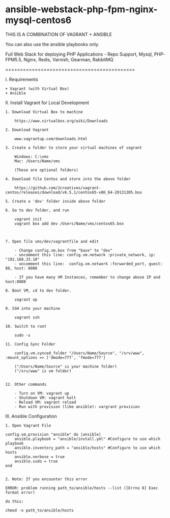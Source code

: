 ansible-webstack-php-fpm-nginx-mysql-centos6
============================================

THIS IS A COMBINATION OF VAGRANT + ANSIBLE

You can also use the ansible playbooks only.

Full Web Stack for deploying PHP Applications - Repo Support, Mysql, PHP-FPM5.5, Nginx, Redis, Varnish, Gearman, RabbitMQ

============================================

I. Requirements

	+ Vagrant (with Virtual Box)
	+ Ansible

II. Install Vagrant for Local Development

	
	1. Download Virtual Box to machine

		https://www.virtualbox.org/wiki/Downloads

	2. Download Vagrant

		www.vagrantup.com/downloads.html 

	3. Create a folder to store your virtual machines of vagrant

		Windows: C:\vms
		Mac: /Users/Name/vms

		(These are optional folders)

	4. Download file Centos and store into the above folder

		https://github.com/2creatives/vagrant-centos/releases/download/v6.5.1/centos65-x86_64-20131205.box 

	5. Create a 'dev' folder inside above folder

	6. Go to dev folder, and run

		vagrant init
		vagrant box add dev /Users/Name/vms/centos65.box



	7. Open file vms/dev/vagrantfile and edit

		- Change config.vm.box from "base" to "dev"
		- uncomment this line: config.vm.network :private_network, ip: "192.168.33.10" 
		- uncomment this line:  config.vm.network :forwarded_port, guest: 80, host: 8080 

		- If you have many VM Instances, remember to change above IP and host:8080

	8. Boot VM, cd to dev folder.

		vagrant up

	9. SSH into your machine

		vagrant ssh

	10. Switch to root

		sudo -s

	11. Config Sync Folder

		config.vm.synced_folder "/Users/Name/Source", "/srv/www", :mount_options => ['dmode=777', 'fmode=777']

		("/Users/Name/Source" is your machine folder)
		("/srv/www" is vm folder)


	12. Other commands

		- Turn on VM: vagrant up
		- Shutdown VM: vagrant halt
		- Reload VM: vagrant reload
		- Run with provision (like ansible): vargrant provision


III. Ansible Configuration


	1. Open Vagrant File

	config.vm.provision "ansible" do |ansible|
    	ansible.playbook = "ansible/install.yml" #Configure to use which playbook
    	ansible.inventory_path = "ansible/hosts" #Configure to use which hosts
    	ansible.verbose = true
    	ansible.sudo = true
  	end


  	2. Note: If you encounter this error

  	ERROR: problem running path_to/ansible/hosts --list ([Errno 8] Exec format error)

  	do this: 

  	chmod -x path_to/ansible/hosts




